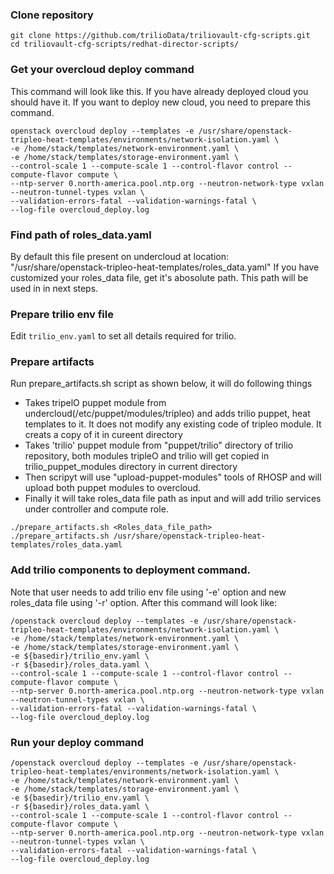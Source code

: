 ### Clone repository
```
git clone https://github.com/trilioData/triliovault-cfg-scripts.git
cd triliovault-cfg-scripts/redhat-director-scripts/
```
### Get your overcloud deploy command
This command will look like this. If you have already deployed cloud you should have it.
If you want to deploy new cloud, you need to prepare this command.

```
openstack overcloud deploy --templates -e /usr/share/openstack-tripleo-heat-templates/environments/network-isolation.yaml \
-e /home/stack/templates/network-environment.yaml \
-e /home/stack/templates/storage-environment.yaml \
--control-scale 1 --compute-scale 1 --control-flavor control --compute-flavor compute \
--ntp-server 0.north-america.pool.ntp.org --neutron-network-type vxlan --neutron-tunnel-types vxlan \
--validation-errors-fatal --validation-warnings-fatal \
--log-file overcloud_deploy.log
```

### Find path of roles_data.yaml
By default this file present on undercloud at location: "/usr/share/openstack-tripleo-heat-templates/roles_data.yaml"
If you have customized your roles_data file, get it's abosolute path. This path will be used in in next steps.
 
### Prepare trilio env file
Edit `trilio_env.yaml` to set all details required for trilio.


### Prepare artifacts 
Run prepare_artifacts.sh script as shown below, it will do following things
- Takes tripelO puppet module from undercloud(/etc/puppet/modules/tripleo) and adds trilio puppet, heat templates to it. It does not modify any existing code of tripleo module. It creats a copy of it in cureent directory
- Takes 'trilio' puppet module from "puppet/trilio" directory of trilio repository, both modules tripleO and trilio will get copied in 
trilio_puppet_modules directory in current directory 
- Then scripyt will use "upload-puppet-modules" tools of RHOSP and will upload both puppet modules to overcloud.
- Finally it will take roles_data file path as input and will add trilio services under controller and compute role.
```
./prepare_artifacts.sh <Roles_data_file_path>
./prepare_artifacts.sh /usr/share/openstack-tripleo-heat-templates/roles_data.yaml
```

### Add trilio components to deployment command.
Note that user needs to add trilio env file using '-e' option and new roles_data file using '-r' option.
After this command will look like:
```
/openstack overcloud deploy --templates -e /usr/share/openstack-tripleo-heat-templates/environments/network-isolation.yaml \
-e /home/stack/templates/network-environment.yaml \
-e /home/stack/templates/storage-environment.yaml \
-e ${basedir}/trilio_env.yaml \
-r ${basedir}/roles_data.yaml \
--control-scale 1 --compute-scale 1 --control-flavor control --compute-flavor compute \
--ntp-server 0.north-america.pool.ntp.org --neutron-network-type vxlan --neutron-tunnel-types vxlan \
--validation-errors-fatal --validation-warnings-fatal \
--log-file overcloud_deploy.log
```

### Run your deploy command
```
/openstack overcloud deploy --templates -e /usr/share/openstack-tripleo-heat-templates/environments/network-isolation.yaml \
-e /home/stack/templates/network-environment.yaml \
-e /home/stack/templates/storage-environment.yaml \
-e ${basedir}/trilio_env.yaml \
-r ${basedir}/roles_data.yaml \
--control-scale 1 --compute-scale 1 --control-flavor control --compute-flavor compute \
--ntp-server 0.north-america.pool.ntp.org --neutron-network-type vxlan --neutron-tunnel-types vxlan \
--validation-errors-fatal --validation-warnings-fatal \
--log-file overcloud_deploy.log
```
